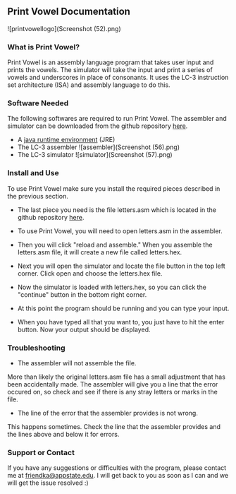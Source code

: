 ## Print Vowel Documentation

![printvowellogo](Screenshot (52).png)

### What is Print Vowel?

Print Vowel is an assembly language program that takes user input and prints the vowels. The simulator will take the input and print a series of vowels and underscores in place of consonants. It uses the LC-3 instruction set architecture (ISA) and assembly language to do this. 

### Software Needed

The following softwares are required to run Print Vowel. The assembler and simulator can be downloaded from the github repository [here](https://github.com/KaylaFriend/PrintVowel.git).

* A [java runtime environment](https://www.java.com/en/download/windows_manual.jsp?locale=en) (JRE)
* The LC-3 assembler
![assembler](Screenshot (56).png)
* The LC-3 simulator
![simulator](Screenshot (57).png)

### Install and Use

To use Print Vowel make sure you install the required pieces described in the previous section.

* The last piece you need is the file letters.asm which is located in the github repository [here](https://github.com/KaylaFriend/PrintVowel.git).

* To use Print Vowel, you will need to open letters.asm in the assembler. 

* Then you will click "reload and assemble." When you assemble the letters.asm file, it will create a new file called letters.hex. 

* Next you will open the simulator and locate the file button in the top left corner. Click open and choose the letters.hex file. 

* Now the simulator is loaded with letters.hex, so you can click the "continue" button in the bottom right corner. 

* At this point the program should be running and you can type your input.
 
* When you have typed all that you want to, you just have to hit the enter button. Now your output should be displayed.


### Troubleshooting

* The assembler will not assemble the file.

More than likely the original letters.asm file has a small adjustment that has been accidentally made. The assembler will give you a line that the error occured on, so check and see if there is any stray letters or marks in the file. 

* The line of the error that the assembler provides is not wrong.

This happens sometimes. Check the line that the assembler provides and the lines above and below it for errors. 

### Support or Contact

If you have any suggestions or difficulties with the program, please contact me at friendka@appstate.edu. I will get back to you as soon as I can and we will get the issue resolved :)
